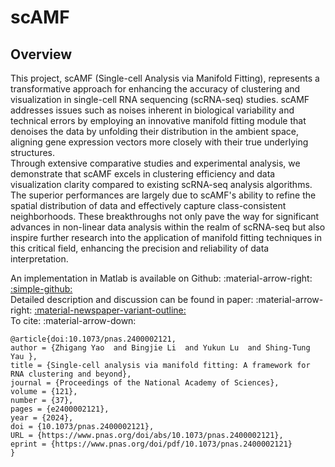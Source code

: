 # scAMF
## Overview

<div class="justify-text">
This project, scAMF (Single-cell Analysis via Manifold Fitting), represents a transformative approach for enhancing the accuracy of clustering and visualization in single-cell RNA sequencing (scRNA-seq) studies. scAMF addresses issues such as noises inherent in biological variability and technical errors by employing an innovative manifold fitting module that denoises the data by unfolding their distribution in the ambient space, aligning gene expression vectors more closely with their true underlying structures.
<br>
Through extensive comparative studies and experimental analysis, we demonstrate that scAMF excels in clustering efficiency and data visualization clarity compared to existing scRNA-seq analysis algorithms. The superior performances are largely due to scAMF's ability to refine the spatial distribution of data and effectively capture class-consistent neighborhoods. These breakthroughs not only pave the way for significant advances in non-linear data analysis within the realm of scRNA-seq but also inspire further research into the application of manifold fitting techniques in this critical field, enhancing the precision and reliability of data interpretation.
</div>

An implementation in Matlab is available on Github: :material-arrow-right: <a href="https://github.com/zhigang-yao/scAMF" class="btn-href">:simple-github:</a>  
Detailed description and discussion can be found in paper: :material-arrow-right: <a href="https://www.pnas.org/doi/10.1073/pnas.2400002121" class="btn-href">:material-newspaper-variant-outline:</a>  
To cite: :material-arrow-down:
```
@article{doi:10.1073/pnas.2400002121,
author = {Zhigang Yao  and Bingjie Li  and Yukun Lu  and Shing-Tung Yau },
title = {Single-cell analysis via manifold fitting: A framework for RNA clustering and beyond},
journal = {Proceedings of the National Academy of Sciences},
volume = {121},
number = {37},
pages = {e2400002121},
year = {2024},
doi = {10.1073/pnas.2400002121},
URL = {https://www.pnas.org/doi/abs/10.1073/pnas.2400002121},
eprint = {https://www.pnas.org/doi/pdf/10.1073/pnas.2400002121}
}
```